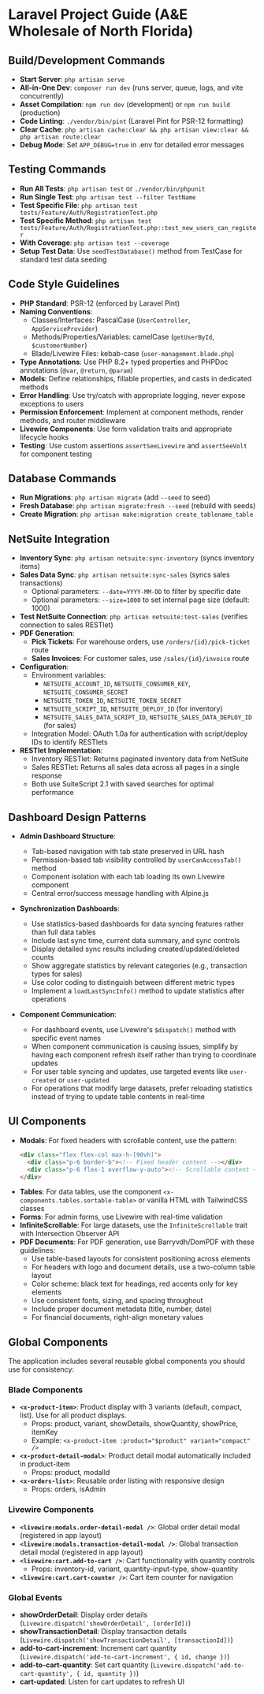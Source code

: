 # Laravel Project Guide (A&E Wholesale of North Florida)

## Build/Development Commands
- **Start Server**: `php artisan serve`
- **All-in-One Dev**: `composer run dev` (runs server, queue, logs, and vite concurrently)
- **Asset Compilation**: `npm run dev` (development) or `npm run build` (production)
- **Code Linting**: `./vendor/bin/pint` (Laravel Pint for PSR-12 formatting)
- **Clear Cache**: `php artisan cache:clear && php artisan view:clear && php artisan route:clear`
- **Debug Mode**: Set `APP_DEBUG=true` in .env for detailed error messages

## Testing Commands
- **Run All Tests**: `php artisan test` or `./vendor/bin/phpunit`
- **Run Single Test**: `php artisan test --filter TestName`
- **Test Specific File**: `php artisan test tests/Feature/Auth/RegistrationTest.php`
- **Test Specific Method**: `php artisan test tests/Feature/Auth/RegistrationTest.php::test_new_users_can_register`
- **With Coverage**: `php artisan test --coverage`
- **Setup Test Data**: Use `seedTestDatabase()` method from TestCase for standard test data seeding

## Code Style Guidelines
- **PHP Standard**: PSR-12 (enforced by Laravel Pint)
- **Naming Conventions**:
  - Classes/Interfaces: PascalCase (`UserController`, `AppServiceProvider`)
  - Methods/Properties/Variables: camelCase (`getUserById`, `$customerNumber`)
  - Blade/Livewire Files: kebab-case (`user-management.blade.php`)
- **Type Annotations**: Use PHP 8.2+ typed properties and PHPDoc annotations (`@var`, `@return`, `@param`)
- **Models**: Define relationships, fillable properties, and casts in dedicated methods
- **Error Handling**: Use try/catch with appropriate logging, never expose exceptions to users
- **Permission Enforcement**: Implement at component methods, render methods, and router middleware
- **Livewire Components**: Use form validation traits and appropriate lifecycle hooks
- **Testing**: Use custom assertions `assertSeeLivewire` and `assertSeeVolt` for component testing

## Database Commands
- **Run Migrations**: `php artisan migrate` (add `--seed` to seed)
- **Fresh Database**: `php artisan migrate:fresh --seed` (rebuild with seeds)
- **Create Migration**: `php artisan make:migration create_tablename_table`

## NetSuite Integration
- **Inventory Sync**: `php artisan netsuite:sync-inventory` (syncs inventory items)
- **Sales Data Sync**: `php artisan netsuite:sync-sales` (syncs sales transactions)
  - Optional parameters: `--date=YYYY-MM-DD` to filter by specific date
  - Optional parameters: `--size=1000` to set internal page size (default: 1000)
- **Test NetSuite Connection**: `php artisan netsuite:test-sales` (verifies connection to sales RESTlet)
- **PDF Generation**:
  - **Pick Tickets**: For warehouse orders, use `/orders/{id}/pick-ticket` route
  - **Sales Invoices**: For customer sales, use `/sales/{id}/invoice` route
- **Configuration**:
  - Environment variables: 
    - `NETSUITE_ACCOUNT_ID`, `NETSUITE_CONSUMER_KEY`, `NETSUITE_CONSUMER_SECRET`
    - `NETSUITE_TOKEN_ID`, `NETSUITE_TOKEN_SECRET`
    - `NETSUITE_SCRIPT_ID`, `NETSUITE_DEPLOY_ID` (for inventory)
    - `NETSUITE_SALES_DATA_SCRIPT_ID`, `NETSUITE_SALES_DATA_DEPLOY_ID` (for sales)
  - Integration Model: OAuth 1.0a for authentication with script/deploy IDs to identify RESTlets
- **RESTlet Implementation**:
  - Inventory RESTlet: Returns paginated inventory data from NetSuite
  - Sales RESTlet: Returns all sales data across all pages in a single response
  - Both use SuiteScript 2.1 with saved searches for optimal performance

## Dashboard Design Patterns
- **Admin Dashboard Structure**: 
  - Tab-based navigation with tab state preserved in URL hash
  - Permission-based tab visibility controlled by `userCanAccessTab()` method
  - Component isolation with each tab loading its own Livewire component
  - Central error/success message handling with Alpine.js

- **Synchronization Dashboards**:
  - Use statistics-based dashboards for data syncing features rather than full data tables
  - Include last sync time, current data summary, and sync controls
  - Display detailed sync results including created/updated/deleted counts
  - Show aggregate statistics by relevant categories (e.g., transaction types for sales)
  - Use color coding to distinguish between different metric types
  - Implement a `loadLastSyncInfo()` method to update statistics after operations

- **Component Communication**:
  - For dashboard events, use Livewire's `$dispatch()` method with specific event names
  - When component communication is causing issues, simplify by having each component
    refresh itself rather than trying to coordinate updates
  - For user table syncing and updates, use targeted events like `user-created` or `user-updated`
  - For operations that modify large datasets, prefer reloading statistics instead of 
    trying to update table contents in real-time

## UI Components
- **Modals**: For fixed headers with scrollable content, use the pattern:
  ```html
  <div class="flex flex-col max-h-[90vh]">
    <div class="p-6 border-b"><!-- Fixed header content --></div>
    <div class="p-6 flex-1 overflow-y-auto"><!-- Scrollable content --></div>
  </div>
  ```
- **Tables**: For data tables, use the component `<x-components.tables.sortable-table>` or vanilla HTML with TailwindCSS classes
- **Forms**: For admin forms, use Livewire with real-time validation
- **InfiniteScrollable**: For large datasets, use the `InfiniteScrollable` trait with Intersection Observer API
- **PDF Documents**: For PDF generation, use Barryvdh/DomPDF with these guidelines:
  - Use table-based layouts for consistent positioning across elements
  - For headers with logo and document details, use a two-column table layout
  - Color scheme: black text for headings, red accents only for key elements
  - Use consistent fonts, sizing, and spacing throughout
  - Include proper document metadata (title, number, date)
  - For financial documents, right-align monetary values

## Global Components
The application includes several reusable global components you should use for consistency:

### Blade Components
- **`<x-product-item>`**: Product display with 3 variants (default, compact, list). Use for all product displays.
  - Props: product, variant, showDetails, showQuantity, showPrice, itemKey
  - Example: `<x-product-item :product="$product" variant="compact" />`
- **`<x-product-detail-modal>`**: Product detail modal automatically included in product-item
  - Props: product, modalId
- **`<x-orders-list>`**: Reusable order listing with responsive design
  - Props: orders, isAdmin

### Livewire Components
- **`<livewire:modals.order-detail-modal />`**: Global order detail modal (registered in app layout)
- **`<livewire:modals.transaction-detail-modal />`**: Global transaction detail modal (registered in app layout)
- **`<livewire:cart.add-to-cart />`**: Cart functionality with quantity controls
  - Props: inventory-id, variant, quantity-input-type, show-quantity
- **`<livewire:cart.cart-counter />`**: Cart item counter for navigation

### Global Events
- **showOrderDetail**: Display order details (`Livewire.dispatch('showOrderDetail', [orderId])`)
- **showTransactionDetail**: Display transaction details (`Livewire.dispatch('showTransactionDetail', [transactionId])`)
- **add-to-cart-increment**: Increment cart quantity (`Livewire.dispatch('add-to-cart-increment', { id, change })`)
- **add-to-cart-quantity**: Set cart quantity (`Livewire.dispatch('add-to-cart-quantity', { id, quantity })`)
- **cart-updated**: Listen for cart updates to refresh UI